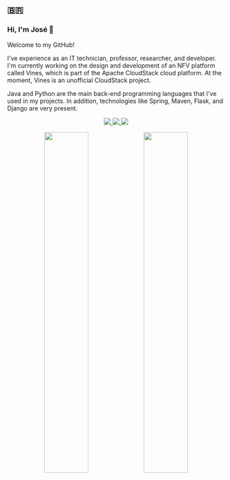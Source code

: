 ## <span>&#x1f1e7;&#x1f1f7;</span>

### Hi, I'm José 👋

Welcome to my GitHub!

I've experience as an IT technician, professor, researcher, and developer. I'm currently working on the design and development of an NFV platform called Vines, which is part of the Apache CloudStack cloud platform. At the moment, Vines is an unofficial CloudStack project. 

Java and Python are the main back-end programming languages that I've used in my projects. In addition, technologies like Spring, Maven, Flask, and Django are very present.

<p align="center">
  <a href="https://www.linkedin.com/in/joseflauzino">
    <img src="https://img.shields.io/badge/-LinkedIn-0a66c2?style=flat-square&labelColor=0a66c2&logo=linkedin&logoColor=white"/>
  </a>
  <a href="https://www.researchgate.net/profile/Jose-Flauzino">
    <img src="https://img.shields.io/badge/-ResearchGate-00ccbb?style=flat-square&labelColor=00ccbb&logo=researchgate&logoColor=white"/>
  </a>
  <a href="https://www.facebook.com/jhoy.flauzino">
    <img src="https://img.shields.io/badge/-Facebook-2d88ff?style=flat-square&labelColor=2d88ff&logo=facebook&logoColor=white"/>
  </a>
</p>

<p align="center">
  <img width="45%" src="https://github-readme-stats.vercel.app/api?username=joseflauzino&show_icons=true&theme=tokyonight" />
  <img width="45%" src="https://github-readme-streak-stats.herokuapp.com/?user=joseflauzino&theme=tokyonight" />
</p>
